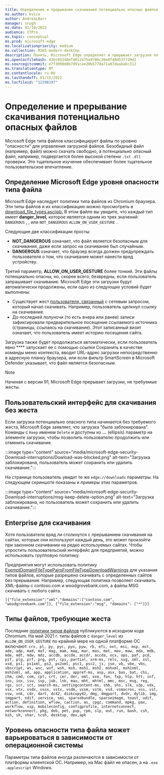 ```yaml
---
title: Определение и прерывание скачивания потенциально опасных файлов
ms.author: kvice
author: AndreaLBarr
manager: srugh
ms.date: 01/10/2022
audience: ITPro
ms.topic: conceptual
ms.prod: microsoft-edge
ms.localizationpriority: medium
ms.collection: M365-modern-desktop
description: Понять, Microsoft Edge определяет и прерывает загрузки потенциально опасных файлов
ms.openlocfilehash: 436c85248ef4012d75a9786c36e8f48d53f720d1
ms.sourcegitcommit: e7f3098d8b7d91cae20b5778a71a87daababc312
ms.translationtype: MT
ms.contentlocale: ru-RU
ms.lasthandoff: 01/15/2022
ms.locfileid: "12298197"
---
```

# <a name="identify-and-interrupt-downloads-of-potentially-dangerous-files"></a>Определение и прерывание скачивания потенциально опасных файлов

Microsoft Edge типа файлов классифицирует файлы по уровню "опасности" для управления загрузкой файлов. Безобидный файл (например, файл) можно скачать свободно, а потенциально опасный файл, например, подвергается более высокой степени `.txt` `.dll` проверки. Это тщательное изучение обеспечивает более тщательное пользовательское впечатление.

## <a name="how-microsoft-edge-determines-the-danger-level-of-a-file-type"></a>Определение Microsoft Edge уровня опасности типа файла

Microsoft Edge наследует политики типа файлов из Chromium браузера. Эти типы файлов и их классификацию можно просмотреть в [download_file_types.asciipb.](https://source.chromium.org/chromium/chromium/src/+/main:components/safe_browsing/core/resources/download_file_types.asciipb;drc=af17ad3f07c1d8a24381eb7669bec0c2ffb86521) В этом файле вы увидите, что каждый тип имеет **danger_level,** которое является одним из трех значений: `DANGEROUS` , , или `NOT_DANGEROUS` `ALLOW_ON_USER_GESTURE` .

Следующие две классификации просты:

- **NOT_DANGEROUS** означает, что файл является безопасным для скачивания, даже если запрос на скачивание был случайным.
- **DANGEROUS** означает, что браузер всегда должен предупреждать пользователя о том, что скачивание может нанести вред устройству.

Третий параметр, **ALLOW_ON_USER_GESTURE** более тонкий. Эти файлы потенциально опасны, но, скорее всего, безвредны, если пользователь запрашивает скачивание. Microsoft Edge эти загрузки будут автоматически продолжены, если одно из следующих условий будет выполнены:

- Существует жест [пользователя, связанный](https://textslashplain.com/2020/05/18/browser-basics-user-gestures/) с сетевым запросом, который начал скачивать. Например, пользователь щелкнул ссылку на скачивание.
- До последней полуночи (то есть вчера или ранее) записи зафиксировали предварительное посещение ссылаемого источника (страницы, ссылаясь на скачивание). Этот записанный визит означает, что пользователь имеет историю посещения сайта.

Загрузка также будет продолжаться автоматически, если пользователь явно **** запускает ее с помощью ссылки Сохранить в качестве команды меню контекста, вводит URL-адрес загрузки непосредственно в адресную планку браузера, или если фильтр SmartScreen в Microsoft Defender указывает, что файл является безопасным.

> [!NOTE]
> Начиная с версии 91, Microsoft Edge прерывает загрузки, не требуемые жесты.

## <a name="user-experience-for-downloads-that-lack-a-gesture"></a>Пользовательский интерфейс для скачивания без жеста

Если загрузка потенциально опасного типа начинается без требуемого жеста, Microsoft Edge заявляет, что загрузка "была заблокирована". Команды с `Keep` именем `Delete` и доступны из **...** (ellipsis) параметр на элементе загрузки, чтобы позволить пользователю продолжить или отменить скачивание.

:::image type="content" source="media/microsoft-edge-security-Download-interruptions/Dowload-was-blocked.png" alt-text="Загрузка заблокирована, пользователь может сохранить или удалить скачивание.":::

На странице пользователь увидит те же `edge://downloads` параметры. На следующем скриншоте показаны и примеры этих параметров.

:::image type="content" source="media/microsoft-edge-security-Download-interruptions/msg-keep-delete-option.png" alt-text="Загрузка заблокирована, но пользователь может сохранить или удалить скачивание.":::

## <a name="enterprise-controls-for-downloads"></a>Enterprise для скачивания

Хотя пользователи вряд ли столкнутся с прерыванием скачивания на сайтах, которые они используют каждый день, это может произойти при законном скачивании на редко используемых сайтах. Чтобы упростить пользовательский интерфейс для предприятий, можно использовать групповую политику.

Предприятия могут использовать политику [ExemptDomainFileTypePairsFromFileTypeDownloadWarnings](/deployedge/microsoft-edge-policies#exemptdomainfiletypepairsfromfiletypedownloadwarnings) для указания типов файлов, которые разрешено скачивать с определенных сайтов без прерывания. Например, следующая политика позволяет скачивать XML-файлы с contoso.com и woodgrovebank.com, а файлы MSG скачивать с любого сайта.

`[{"file_extension":"xml","domains":["contoso.com", "woodgrovebank.com"]},
{"file_extension":"msg", "domains": ["*"]}]`

## <a name="file-types-requiring-a-gesture"></a>Типы файлов, требующие жеста

Последние [политики типов файлов](https://source.chromium.org/chromium/chromium/src/+/main:components/safe_browsing/core/resources/download_file_types.asciipb;drc=af17ad3f07c1d8a24381eb7669bec0c2ffb86521) публикуются в исходном коде Chromium. На май 2021 г. типы файлов с `danger_level` из `ALLOW_ON_USER_GESTURE` по крайней мере на одной платформе ОС включают:
`crx, pl, py, pyc, pyo, pyw, rb, efi, oxt, msi, msp, mst, ade, adp, mad, maf, mag, mam, maq, mar, mas, mat, mav, maw, mda, mdb, mde, mdt, mdw, mdz, accdb, accde, accdr, accda, ocx, ops, paf, pcd, pif, plg, prf, prg, pst, cpi, partial, xrm-ms, rels, svg, xml, xsl, xsd, ps1, ps1xml, ps2, ps2xml, psc1, psc2, js, jse, vb, vbe, vbs, vbscript, ws, wsc, wsf, wsh, msh, msh1, msh2, mshxml, msh1xml, msh2xml, ad, app, application, appref-ms, asp, asx, bas, bat, chi, chm, cmd, com, cpl, crt, cer, der, eml, exe, fon, fxp, hlp, htt, inf, ins, inx, isu, isp, job, lnk, mau, mht, mhtml, mmc, msc, msg, reg, rgs, scr, sct, search-ms, settingcontent-ms, shb, shs, slk, u3p, vdx, vsx, vtx, vsdx, vssx, vstx, vsdm, vssm, vstm, vsd, vsmacros, vss, vst, vsw, xnk, cdr, dart, dc42, diskcopy42, dmg, dmgpart, dvdr, dylib, img, imgpart, ndif, service, smi, sparsebundle, sparseimage, toast, udif, action, definition, wflow, caction, as, cpgz, command, mpkg, pax, workflow, xip, mobileconfig, configprofile, internetconnect, networkconnect, pkg, deb, pet, pup, rpm, slp, out, run, bash, csh, ksh, sh, shar, tcsh, desktop, dex,apk`

## <a name="the-file-type-danger-level-may-vary-by-operating-system"></a>Уровень опасности типа файла может варьироваться в зависимости от операционной системы

Параметры типа файлов иногда различаются в зависимости от платформы клиентской ОС. Например, на Mac файл не опасен, а на `.exe` `.applescript` Windows.
